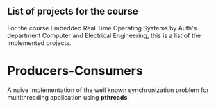 ## List of projects for the course

For the course Embedded Real Time Operating Systems by Auth's department Computer and Electrical Engineering, this is a list of the implemented projects.

# Producers-Consumers
A naive implementation of the well known synchronization problem for multithreading application using **pthreads**.
